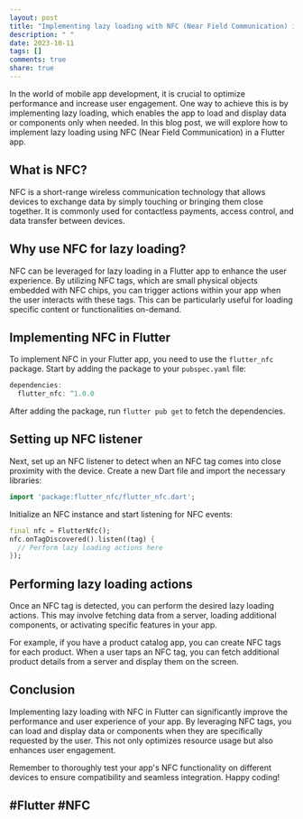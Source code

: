 ```yaml
---
layout: post
title: "Implementing lazy loading with NFC (Near Field Communication) in Flutter"
description: " "
date: 2023-10-11
tags: []
comments: true
share: true
---
```


In the world of mobile app development, it is crucial to optimize performance and increase user engagement. One way to achieve this is by implementing lazy loading, which enables the app to load and display data or components only when needed. In this blog post, we will explore how to implement lazy loading using NFC (Near Field Communication) in a Flutter app.

## What is NFC?

NFC is a short-range wireless communication technology that allows devices to exchange data by simply touching or bringing them close together. It is commonly used for contactless payments, access control, and data transfer between devices.

## Why use NFC for lazy loading?

NFC can be leveraged for lazy loading in a Flutter app to enhance the user experience. By utilizing NFC tags, which are small physical objects embedded with NFC chips, you can trigger actions within your app when the user interacts with these tags. This can be particularly useful for loading specific content or functionalities on-demand.

## Implementing NFC in Flutter

To implement NFC in your Flutter app, you need to use the `flutter_nfc` package. Start by adding the package to your `pubspec.yaml` file:

```dart
dependencies:
  flutter_nfc: ^1.0.0
```

After adding the package, run `flutter pub get` to fetch the dependencies.

## Setting up NFC listener

Next, set up an NFC listener to detect when an NFC tag comes into close proximity with the device. Create a new Dart file and import the necessary libraries:

```dart
import 'package:flutter_nfc/flutter_nfc.dart';
```

Initialize an NFC instance and start listening for NFC events:

```dart
final nfc = FlutterNfc();
nfc.onTagDiscovered().listen((tag) {
  // Perform lazy loading actions here
});
```

## Performing lazy loading actions

Once an NFC tag is detected, you can perform the desired lazy loading actions. This may involve fetching data from a server, loading additional components, or activating specific features in your app.

For example, if you have a product catalog app, you can create NFC tags for each product. When a user taps an NFC tag, you can fetch additional product details from a server and display them on the screen.

## Conclusion

Implementing lazy loading with NFC in Flutter can significantly improve the performance and user experience of your app. By leveraging NFC tags, you can load and display data or components when they are specifically requested by the user. This not only optimizes resource usage but also enhances user engagement.

Remember to thoroughly test your app's NFC functionality on different devices to ensure compatibility and seamless integration. Happy coding!

## #Flutter #NFC